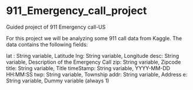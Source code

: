 # 911_Emergency_call_project
Guided project of 911 Emergency call-US

For this project we will be analyzing some 911 call data from Kaggle. The data contains the following fields:

lat : String variable, Latitude
lng: String variable, Longitude
desc: String variable, Description of the Emergency Call
zip: String variable, Zipcode
title: String variable, Title
timeStamp: String variable, YYYY-MM-DD HH:MM:SS
twp: String variable, Township
addr: String variable, Address
e: String variable, Dummy variable (always 1)
